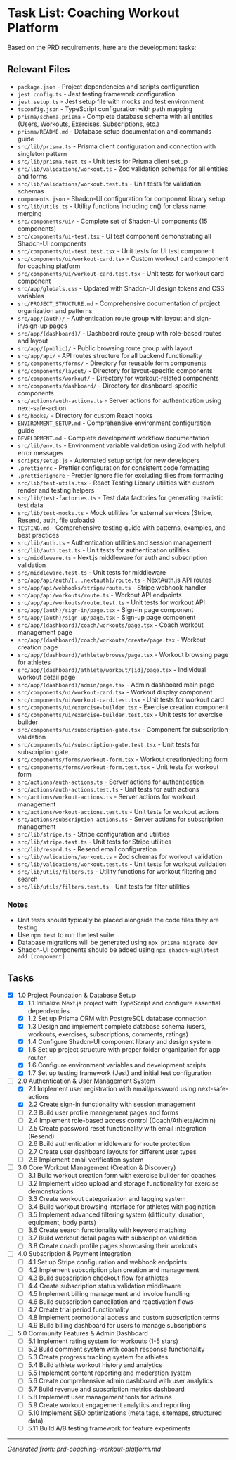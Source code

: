 # Task List: Coaching Workout Platform

Based on the PRD requirements, here are the development tasks:

## Relevant Files

- `package.json` - Project dependencies and scripts configuration
- `jest.config.ts` - Jest testing framework configuration
- `jest.setup.ts` - Jest setup file with mocks and test environment
- `tsconfig.json` - TypeScript configuration with path mapping
- `prisma/schema.prisma` - Complete database schema with all entities (Users, Workouts, Exercises, Subscriptions, etc.)
- `prisma/README.md` - Database setup documentation and commands guide
- `src/lib/prisma.ts` - Prisma client configuration and connection with singleton pattern
- `src/lib/prisma.test.ts` - Unit tests for Prisma client setup
- `src/lib/validations/workout.ts` - Zod validation schemas for all entities and forms
- `src/lib/validations/workout.test.ts` - Unit tests for validation schemas
- `components.json` - Shadcn-UI configuration for component library setup
- `src/lib/utils.ts` - Utility functions including cn() for class name merging
- `src/components/ui/` - Complete set of Shadcn-UI components (15 components)
- `src/components/ui-test.tsx` - UI test component demonstrating all Shadcn-UI components
- `src/components/ui-test.test.tsx` - Unit tests for UI test component
- `src/components/ui/workout-card.tsx` - Custom workout card component for coaching platform
- `src/components/ui/workout-card.test.tsx` - Unit tests for workout card component
- `src/app/globals.css` - Updated with Shadcn-UI design tokens and CSS variables
- `src/PROJECT_STRUCTURE.md` - Comprehensive documentation of project organization and patterns
- `src/app/(auth)/` - Authentication route group with layout and sign-in/sign-up pages
- `src/app/(dashboard)/` - Dashboard route group with role-based routes and layout
- `src/app/(public)/` - Public browsing route group with layout
- `src/app/api/` - API routes structure for all backend functionality
- `src/components/forms/` - Directory for reusable form components
- `src/components/layout/` - Directory for layout-specific components
- `src/components/workout/` - Directory for workout-related components
- `src/components/dashboard/` - Directory for dashboard-specific components
- `src/actions/auth-actions.ts` - Server actions for authentication using next-safe-action
- `src/hooks/` - Directory for custom React hooks
- `ENVIRONMENT_SETUP.md` - Comprehensive environment configuration guide
- `DEVELOPMENT.md` - Complete development workflow documentation
- `src/lib/env.ts` - Environment variable validation using Zod with helpful error messages
- `scripts/setup.js` - Automated setup script for new developers
- `.prettierrc` - Prettier configuration for consistent code formatting
- `.prettierignore` - Prettier ignore file for excluding files from formatting
- `src/lib/test-utils.tsx` - React Testing Library utilities with custom render and testing helpers
- `src/lib/test-factories.ts` - Test data factories for generating realistic test data
- `src/lib/test-mocks.ts` - Mock utilities for external services (Stripe, Resend, auth, file uploads)
- `TESTING.md` - Comprehensive testing guide with patterns, examples, and best practices
- `src/lib/auth.ts` - Authentication utilities and session management
- `src/lib/auth.test.ts` - Unit tests for authentication utilities
- `src/middleware.ts` - Next.js middleware for auth and subscription validation
- `src/middleware.test.ts` - Unit tests for middleware
- `src/app/api/auth/[...nextauth]/route.ts` - NextAuth.js API routes
- `src/app/api/webhooks/stripe/route.ts` - Stripe webhook handler
- `src/app/api/workouts/route.ts` - Workout API endpoints
- `src/app/api/workouts/route.test.ts` - Unit tests for workout API
- `src/app/(auth)/sign-in/page.tsx` - Sign-in page component
- `src/app/(auth)/sign-up/page.tsx` - Sign-up page component
- `src/app/(dashboard)/coach/workouts/page.tsx` - Coach workout management page
- `src/app/(dashboard)/coach/workouts/create/page.tsx` - Workout creation page
- `src/app/(dashboard)/athlete/browse/page.tsx` - Workout browsing page for athletes
- `src/app/(dashboard)/athlete/workout/[id]/page.tsx` - Individual workout detail page
- `src/app/(dashboard)/admin/page.tsx` - Admin dashboard main page
- `src/components/ui/workout-card.tsx` - Workout display component
- `src/components/ui/workout-card.test.tsx` - Unit tests for workout card
- `src/components/ui/exercise-builder.tsx` - Exercise creation component
- `src/components/ui/exercise-builder.test.tsx` - Unit tests for exercise builder
- `src/components/ui/subscription-gate.tsx` - Component for subscription validation
- `src/components/ui/subscription-gate.test.tsx` - Unit tests for subscription gate
- `src/components/forms/workout-form.tsx` - Workout creation/editing form
- `src/components/forms/workout-form.test.tsx` - Unit tests for workout form
- `src/actions/auth-actions.ts` - Server actions for authentication
- `src/actions/auth-actions.test.ts` - Unit tests for auth actions
- `src/actions/workout-actions.ts` - Server actions for workout management
- `src/actions/workout-actions.test.ts` - Unit tests for workout actions
- `src/actions/subscription-actions.ts` - Server actions for subscription management
- `src/lib/stripe.ts` - Stripe configuration and utilities
- `src/lib/stripe.test.ts` - Unit tests for Stripe utilities
- `src/lib/resend.ts` - Resend email configuration
- `src/lib/validations/workout.ts` - Zod schemas for workout validation
- `src/lib/validations/workout.test.ts` - Unit tests for workout validation
- `src/lib/utils/filters.ts` - Utility functions for workout filtering and search
- `src/lib/utils/filters.test.ts` - Unit tests for filter utilities

### Notes

- Unit tests should typically be placed alongside the code files they are testing
- Use `npm test` to run the test suite
- Database migrations will be generated using `npx prisma migrate dev`
- Shadcn-UI components should be added using `npx shadcn-ui@latest add [component]`

## Tasks

- [x] 1.0 Project Foundation & Database Setup
  - [x] 1.1 Initialize Next.js project with TypeScript and configure essential dependencies
  - [x] 1.2 Set up Prisma ORM with PostgreSQL database connection
  - [x] 1.3 Design and implement complete database schema (users, workouts, exercises, subscriptions, comments, ratings)
  - [x] 1.4 Configure Shadcn-UI component library and design system
  - [x] 1.5 Set up project structure with proper folder organization for app router
  - [x] 1.6 Configure environment variables and development scripts
  - [x] 1.7 Set up testing framework (Jest) and initial test configuration

- [ ] 2.0 Authentication & User Management System
  - [x] 2.1 Implement user registration with email/password using next-safe-actions
  - [x] 2.2 Create sign-in functionality with session management
  - [ ] 2.3 Build user profile management pages and forms
  - [ ] 2.4 Implement role-based access control (Coach/Athlete/Admin)
  - [ ] 2.5 Create password reset functionality with email integration (Resend)
  - [ ] 2.6 Build authentication middleware for route protection
  - [ ] 2.7 Create user dashboard layouts for different user types
  - [ ] 2.8 Implement email verification system

- [ ] 3.0 Core Workout Management (Creation & Discovery)
  - [ ] 3.1 Build workout creation form with exercise builder for coaches
  - [ ] 3.2 Implement video upload and storage functionality for exercise demonstrations
  - [ ] 3.3 Create workout categorization and tagging system
  - [ ] 3.4 Build workout browsing interface for athletes with pagination
  - [ ] 3.5 Implement advanced filtering system (difficulty, duration, equipment, body parts)
  - [ ] 3.6 Create search functionality with keyword matching
  - [ ] 3.7 Build workout detail pages with subscription validation
  - [ ] 3.8 Create coach profile pages showcasing their workouts

- [ ] 4.0 Subscription & Payment Integration
  - [ ] 4.1 Set up Stripe configuration and webhook endpoints
  - [ ] 4.2 Implement subscription plan creation and management
  - [ ] 4.3 Build subscription checkout flow for athletes
  - [ ] 4.4 Create subscription status validation middleware
  - [ ] 4.5 Implement billing management and invoice handling
  - [ ] 4.6 Build subscription cancellation and reactivation flows
  - [ ] 4.7 Create trial period functionality
  - [ ] 4.8 Implement promotional access and custom subscription terms
  - [ ] 4.9 Build billing dashboard for users to manage subscriptions

- [ ] 5.0 Community Features & Admin Dashboard
  - [ ] 5.1 Implement rating system for workouts (1-5 stars)
  - [ ] 5.2 Build comment system with coach response functionality
  - [ ] 5.3 Create progress tracking system for athletes
  - [ ] 5.4 Build athlete workout history and analytics
  - [ ] 5.5 Implement content reporting and moderation system
  - [ ] 5.6 Create comprehensive admin dashboard with user analytics
  - [ ] 5.7 Build revenue and subscription metrics dashboard
  - [ ] 5.8 Implement user management tools for admins
  - [ ] 5.9 Create workout engagement analytics and reporting
  - [ ] 5.10 Implement SEO optimizations (meta tags, sitemaps, structured data)
  - [ ] 5.11 Build A/B testing framework for feature experiments

---

_Generated from: prd-coaching-workout-platform.md_
